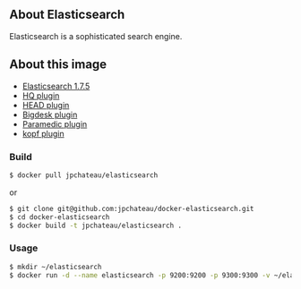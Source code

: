 ## About Elasticsearch

Elasticsearch is a sophisticated search engine.

## About this image

* [Elasticsearch 1.7.5](https://www.elastic.co/products/elasticsearch)
* [HQ plugin](http://www.elastichq.org/)
* [HEAD plugin](https://mobz.github.io/elasticsearch-head)
* [Bigdesk plugin](http://bigdesk.org/)
* [Paramedic plugin](https://github.com/karmi/elasticsearch-paramedic)
* [kopf plugin](https://github.com/lmenezes/elasticsearch-kopf)

### Build

```bash
$ docker pull jpchateau/elasticsearch
```
or
```bash
$ git clone git@github.com:jpchateau/docker-elasticsearch.git
$ cd docker-elasticsearch
$ docker build -t jpchateau/elasticsearch .
```

### Usage

```bash
$ mkdir ~/elasticsearch
$ docker run -d --name elasticsearch -p 9200:9200 -p 9300:9300 -v ~/elasticsearch:/data jpchateau/elasticsearch
```
